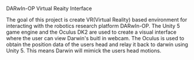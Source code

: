 DARwIn-OP Virtual Reaity Interface

The goal of this project is create VR(Virtual Reality) based environment for interacting with the robotics research platform DARwIn-OP.
The Unity 5 game engine and the Oculus DK2 are used to create a visual interface where the user can view Darwin's buitl in webcam. The Oculus is used to obtain the position data of the users head and relay it back to darwin using Unity 5. This means Darwin will mimick the users head motions.




